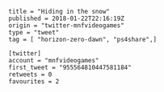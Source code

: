 ```
title = "Hiding in the snow"
published = 2018-01-22T22:16:19Z
origin = "twitter-mnfvideogames"
type = "tweet"
tag = [ "horizon-zero-dawn", "ps4share",]

[twitter]
account = "mnfvideogames"
first_tweet = "955564810447581184"
retweets = 0
favourites = 2
```

<p class='image'><img src='https://mnf.m17s.net/2018/01/22/DULZIGZWAAAcY4R.jpg' alt=''></p>

